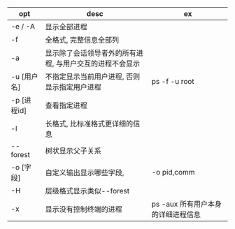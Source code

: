 
| opt | desc | ex |
| ---- | ---- | ---- |
| -e / -A | 显示全部进程 |  |
| -f | 全格式, 完整信息全部列 |  |
| -a | 显示除了会话领导者外的所有进程, 与用户交互的进程不会显示 |  |
| -u [用户名] | 不指定显示当前用户进程, 否则显示指定用户进程 | ps -f -u root |
| -p [进程id] | 查看指定进程 |  |
| -l | 长格式, 比标准格式更详细的信息 |  |
| --forest | 树状显示父子关系 |  |
| -o [字段] | 自定义输出显示哪些字段,  | -o pid,comm |
| -H | 层级格式显示类似--forest |  |
| -x | 显示没有控制终端的进程 | ps -aux 所有用户本身的详细进程信息 |
